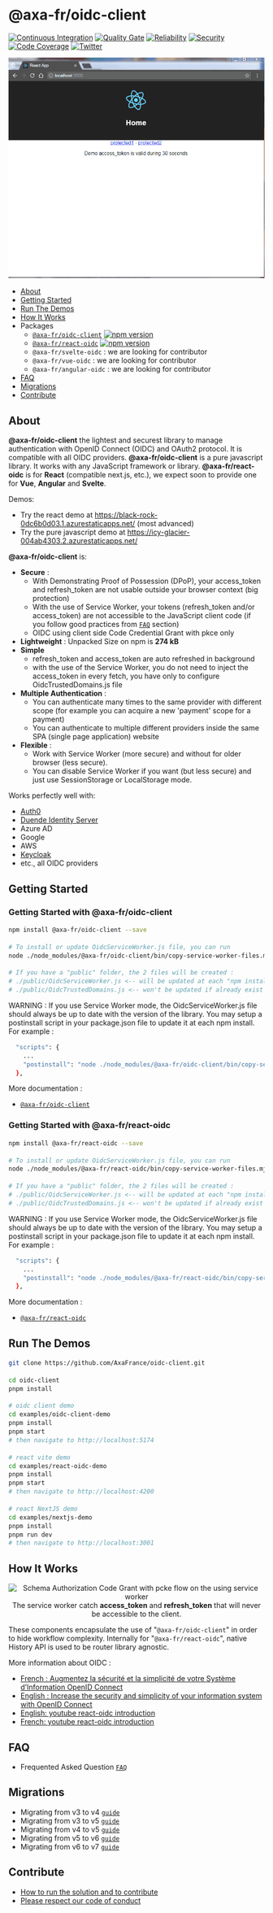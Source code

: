 # @axa-fr/oidc-client

[![Continuous Integration](https://github.com/AxaFrance/react-oidc/actions/workflows/npm-publish.yml/badge.svg)](https://github.com/AxaFrance/react-oidc/actions/workflows/npm-publish.yml)
[![Quality Gate](https://sonarcloud.io/api/project_badges/measure?project=AxaGuilDEv_react-oidc&metric=alert_status)](https://sonarcloud.io/dashboard?id=AxaGuilDEv_react-oidc) [![Reliability](https://sonarcloud.io/api/project_badges/measure?project=AxaGuilDEv_react-oidc&metric=reliability_rating)](https://sonarcloud.io/component_measures?id=AxaGuilDEv_react-oidc&metric=reliability_rating) [![Security](https://sonarcloud.io/api/project_badges/measure?project=AxaGuilDEv_react-oidc&metric=security_rating)](https://sonarcloud.io/component_measures?id=AxaGuilDEv_react-oidc&metric=security_rating) [![Code Coverage](https://sonarcloud.io/api/project_badges/measure?project=AxaGuilDEv_react-oidc&metric=coverage)](https://sonarcloud.io/component_measures?id=AxaGuilDEv_react-oidc&metric=Coverage) [![Twitter](https://img.shields.io/twitter/follow/GuildDEvOpen?style=social)](https://twitter.com/intent/follow?screen_name=GuildDEvOpen)


<p align="center">
    <img src="https://raw.githubusercontent.com/AxaFrance/oidc-client/main/docs/img/introduction.gif"
     alt="Sample React Oicd"
      />
</p>

- [About](#about)
- [Getting Started](#getting-started)
- [Run The Demos](#run-the-demos)
- [How It Works](#how-it-works)
- Packages
  - [`@axa-fr/oidc-client`](./packages/oidc-client#readme.md) [![npm version](https://badge.fury.io/js/%40axa-fr%2Foidc-client.svg)](https://badge.fury.io/js/%40axa-fr%2Foidc-client)
  - [`@axa-fr/react-oidc`](./packages/react-oidc#readme.md) [![npm version](https://badge.fury.io/js/%40axa-fr%2Freact-oidc.svg)](https://badge.fury.io/js/%40axa-fr%2Freact-oidc)
  - `@axa-fr/svelte-oidc` : we are looking for contributor
  - `@axa-fr/vue-oidc` : we are looking for contributor
  - `@axa-fr/angular-oidc` : we are looking for contributor
- [FAQ](#FAQ)
- [Migrations](#migrations)
- [Contribute](#contribute)

## About

**@axa-fr/oidc-client** the lightest and securest library to manage authentication with OpenID Connect (OIDC) and OAuth2 protocol. It is compatible with all OIDC providers.
**@axa-fr/oidc-client** is a pure javascript library. It works with any JavaScript framework or library.
**@axa-fr/react-oidc** is for **React** (compatible next.js, etc.), we expect soon to provide one for **Vue**, **Angular** and **Svelte**.

Demos:
- Try the react demo at https://black-rock-0dc6b0d03.1.azurestaticapps.net/ (most advanced)
- Try the pure javascript demo at https://icy-glacier-004ab4303.2.azurestaticapps.net/


**@axa-fr/oidc-client** is:

- **Secure** :
  - With Demonstrating Proof of Possession (DPoP), your access_token and refresh_token are not usable outside your browser context (big protection)
  - With the use of Service Worker, your tokens (refresh_token and/or access_token) are not accessible to the JavaScript client code (if you follow good practices from [`FAQ`](https://github.com/AxaFrance/oidc-client/blob/main/FAQ.md) section)
  - OIDC using client side Code Credential Grant with pkce only
- **Lightweight** : Unpacked Size on npm is **274 kB**
- **Simple**
  - refresh_token and access_token are auto refreshed in background
  - with the use of the Service Worker, you do not need to inject the access_token in every fetch, you have only to configure OidcTrustedDomains.js file
- **Multiple Authentication** :
  - You can authenticate many times to the same provider with different scope (for example you can acquire a new 'payment' scope for a payment)
  - You can authenticate to multiple different providers inside the same SPA (single page application) website
- **Flexible** :
  - Work with Service Worker (more secure) and without for older browser (less secure). 
  - You can disable Service Worker if you want (but less secure) and just use SessionStorage or LocalStorage mode.

Works perfectly well with:

- [Auth0](https://auth0.com/)
- [Duende Identity Server](https://duendesoftware.com/)
- Azure AD
- Google
- AWS
- [Keycloak](https://www.keycloak.org/)
- etc., all OIDC providers


## Getting Started

### Getting Started with @axa-fr/oidc-client

```sh
npm install @axa-fr/oidc-client --save

# To install or update OidcServiceWorker.js file, you can run
node ./node_modules/@axa-fr/oidc-client/bin/copy-service-worker-files.mjs public

# If you have a "public" folder, the 2 files will be created :
# ./public/OidcServiceWorker.js <-- will be updated at each "npm install"
# ./public/OidcTrustedDomains.js <-- won't be updated if already exist
```

WARNING : If you use Service Worker mode, the OidcServiceWorker.js file should always be up to date with the version of the library. You may setup a postinstall script in your package.json file to update it at each npm install. For example :
```sh
  "scripts": {
    ...
    "postinstall": "node ./node_modules/@axa-fr/oidc-client/bin/copy-service-worker-files.mjs public"
  },
```

More documentation :

- [`@axa-fr/oidc-client`](./packages/oidc-client#readme)

### Getting Started with @axa-fr/react-oidc

```sh
npm install @axa-fr/react-oidc --save

# To install or update OidcServiceWorker.js file, you can run
node ./node_modules/@axa-fr/react-oidc/bin/copy-service-worker-files.mjs public

# If you have a "public" folder, the 2 files will be created :
# ./public/OidcServiceWorker.js <-- will be updated at each "npm install"
# ./public/OidcTrustedDomains.js <-- won't be updated if already exist
```

WARNING : If you use Service Worker mode, the OidcServiceWorker.js file should always be up to date with the version of the library. You may setup a postinstall script in your package.json file to update it at each npm install. For example :
```sh
  "scripts": {
    ...
    "postinstall": "node ./node_modules/@axa-fr/react-oidc/bin/copy-service-worker-files.mjs public"
  },
```

More documentation :

- [`@axa-fr/react-oidc`](./packages/react-oidc#readme)

## Run The Demos

```sh
git clone https://github.com/AxaFrance/oidc-client.git

cd oidc-client
pnpm install

# oidc client demo
cd examples/oidc-client-demo
pnpm install
pnpm start
# then navigate to http://localhost:5174

# react vite demo
cd examples/react-oidc-demo
pnpm install
pnpm start
# then navigate to http://localhost:4200

# react NextJS demo
cd examples/nextjs-demo
pnpm install
pnpm run dev
# then navigate to http://localhost:3001
```

## How It Works

<p align="center">
    <img src="https://raw.githubusercontent.com/AxaFrance/oidc-client/main/docs/img/schema_pcke_client_side_with_service_worker.png"
     alt="Schema Authorization Code Grant with pcke flow on the using service worker"
      />
  <br>
  The service worker catch <b>access_token</b> and <b>refresh_token</b> that will never be accessible to the client.
</p>


These components encapsulate the use of "`@axa-fr/oidc-client`" in order to hide workflow complexity.
Internally for "`@axa-fr/react-oidc`", native History API is used to be router library agnostic.

More information about OIDC :

- [French : Augmentez la sécurité et la simplicité de votre Système d’Information OpenID Connect](https://medium.com/just-tech-it-now/augmentez-la-s%C3%A9curit%C3%A9-et-la-simplicit%C3%A9-de-votre-syst%C3%A8me-dinformation-avec-oauth-2-0-cf0732d71284)
- [English : Increase the security and simplicity of your information system with OpenID Connect](https://medium.com/just-tech-it-now/increase-the-security-and-simplicity-of-your-information-system-with-openid-connect-fa8c26b99d6d)
- [English: youtube react-oidc introduction](https://www.youtube.com/watch?v=frIJfavZkUE&list=PL8EMdIH6Mzxy2kHtsVOEWqNz-OaM_D_fB&index=1)
- [French: youtube react-oidc introduction](https://www.youtube.com/watch?v=H-mLMGzQ_y0&list=PL8EMdIH6Mzxy2kHtsVOEWqNz-OaM_D_fB&index=2)

## FAQ

-  Frequented Asked Question [`FAQ`](./FAQ.md)

## Migrations

- Migrating from v3 to v4 [`guide`](./MIGRATION_GUIDE_V3_TO_V4.md)
- Migrating from v3 to v5 [`guide`](./MIGRATION_GUIDE_V3_TO_V5.md)
- Migrating from v4 to v5 [`guide`](./MIGRATION_GUIDE_V4_TO_V5.md)
- Migrating from v5 to v6 [`guide`](./MIGRATION_GUIDE_V5_TO_V6.md)
- Migrating from v6 to v7 [`guide`](./MIGRATION_GUIDE_V6_TO_V7.md)

## Contribute

- [How to run the solution and to contribute](./CONTRIBUTING.md)
- [Please respect our code of conduct](./CODE_OF_CONDUCT.md)
